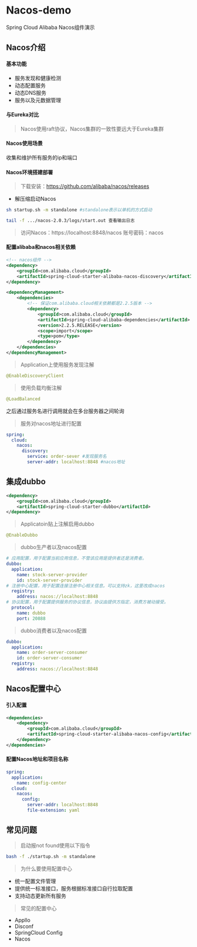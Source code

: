 # Nacos-demo

Spring Cloud Alibaba Nacos组件演示

## Nacos介绍

#### 基本功能

- 服务发现和健康检测
- 动态配置服务
- 动态DNS服务
- 服务以及元数据管理

#### 与Eureka对比

> Nacos使用raft协议，Nacos集群的一致性要远大于Eureka集群

#### Nacos使用场景

收集和维护所有服务的ip和端口

#### Nacos环境搭建部署

> 下载安装：https://github.com/alibaba/nacos/releases

- 解压缩启动Nacos
```bash
sh startup.sh -m standalone #standalone表示以单机的方式启动

tail -f .../nacos-2.0.3/logs/start.out 查看输出日志
```
> 访问Nacos：https://localhost:8848/nacos 账号密码：nacos

#### 配置alibaba和nacos相关依赖
```xml
<!-- nacos组件 -->
<dependency>
    <groupId>com.alibaba.cloud</groupId>
    <artifactId>spring-cloud-starter-alibaba-nacos-discovery</artifactId>
</dependency>

<dependencyManagement>
    <dependencies>
        <!-- 保证com.alibaba.cloud相关依赖都是2.2.5版本 -->
        <dependency>
            <groupId>com.alibaba.cloud</groupId>
            <artifactId>spring-cloud-alibaba-dependencies</artifactId>
            <version>2.2.5.RELEASE</version>
            <scope>import</scope>
            <type>pom</type>
        </dependency>
    </dependencies>
</dependencyManagement>
```
> Application上使用服务发现注解

```java
@EnableDiscoveryClient
```

> 使用负载均衡注解

```java
@LoadBalanced
```
之后通过服务名进行调用就会在多台服务器之间轮询

> 服务对nacos地址进行配置

```yaml
spring:
  cloud:
    nacos:
      discovery:
        service: order-sever #发现服务名
        server-addr: localhost:8848 #nacos地址
```
## 集成dubbo

```xml
<dependency>
    <groupId>com.alibaba.cloud</groupId>
    <artifactId>spring-cloud-starter-dubbo</artifactId>
</dependency>
```
> Applicatoin贴上注解启用dubbo

```java
@EnableDubbo
```
> dubbo生产者以及nacos配置

```yaml
# 应用配置，用于配置当前应用信息，不管该应用是提供者还是消费者。
dubbo:
  application:
    name: stock-server-provider
    id: stock-server-provider
# 注册中心配置，用于配置连接注册中心相关信息。可以支持zk，这里改成nacos
  registry:
    address: nacos://localhost:8848
# 协议配置，用于配置提供服务的协议信息，协议由提供方指定，消费方被动接受。
  protocol:
    name: dubbo
    port: 20888
```

> dubbo消费者以及nacos配置

```yaml
dubbo:
  application:
    name: order-server-consumer
    id: order-server-consumer
  registry:
    address: nacos://localhost:8848
```

## Nacos配置中心

#### 引入配置

```xml
<dependencies>
    <dependency>
        <groupId>com.alibaba.cloud</groupId>
        <artifactId>spring-cloud-starter-alibaba-nacos-config</artifactId>
    </dependency>
</dependencies>
```
#### 配置Nacos地址和项目名称

```yaml
spring:
  application:
    name: config-center
  cloud:
    nacos:
      config:
        server-addr: localhost:8848
        file-extension: yaml
```

## 常见问题

> 启动报not found使用以下指令
```bash
bash -f ./startup.sh -m standalone
```

> 为什么要使用配置中心

- 统一配置文件管理
- 提供统一标准接口，服务根据标准接口自行拉取配置
- 支持动态更新所有服务

> 常见的配置中心

- Appllo
- Disconf
- SpringCloud Config
- Nacos





